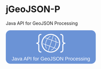 # jGeoJSON-P
Java API for GeoJSON Processing

![Java API for GeoJSON Processing Banner](jGeoJSON-P-banner.svg)
